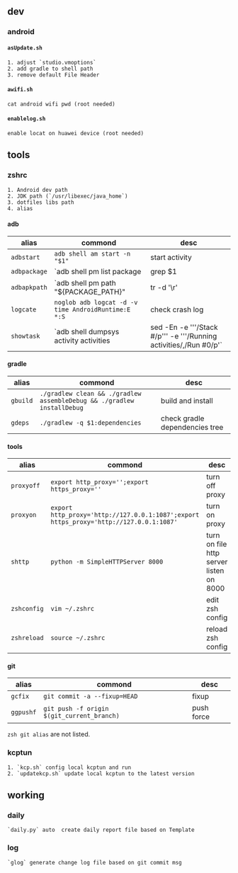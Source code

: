 ## dev

### android

#### `asUpdate.sh`

    1. adjust `studio.vmoptions`
    2. add gradle to shell path
    3. remove default File Header

#### `awifi.sh`

    cat android wifi pwd (root needed)

#### `enablelog.sh`

    enable locat on huawei device (root needed)

## tools

### zshrc

    1. Android dev path
    2. JDK path (`/usr/libexec/java_home`)
    3. dotfiles libs path
    4. alias

#### adb

| alias | commond |  desc |
| --- | --- |  --- |
| `adbstart` | `adb shell am start -n "$1"` | start activity |
| `adbpackage` | `adb shell pm list package | grep $1 |sort| head -1| tr -d '\r'| sed 's/package://g'`  |  search app package name |
| `adbapkpath` | `adb shell pm path "${PACKAGE_PATH}"| tr -d '\r'| sed 's/package://g'`  | locate apk path |
| `logcate` | `noglob adb logcat -d -v time AndroidRuntime:E *:S` |  check crash log |
| `showtask` | `adb shell dumpsys activity activities | sed -En -e '\''/Stack #/p'\'' -e '\''/Running activities/,/Run #0/p'\` | check top activity stack |

#### gradle

| alias | commond | desc |
| --- | --- | --- |
| `gbuild` | `./gradlew clean && ./gradlew assembleDebug && ./gradlew installDebug` | build and install |
| `gdeps` | `./gradlew -q $1:dependencies` | check gradle dependencies tree |



#### tools

| alias | commond | desc |
| --- | --- |  --- |
| `proxyoff` | `export http_proxy='';export https_proxy=''` |  turn off proxy |
| `proxyon` | `export http_proxy='http://127.0.0.1:1087';export https_proxy='http://127.0.0.1:1087'` |  turn on proxy |
| `shttp` | `python -m SimpleHTTPServer 8000` |  turn on file http server listen on 8000 |
| `zshconfig` | `vim ~/.zshrc` | edit zsh config |
| `zshreload` | `source ~/.zshrc` |  reload zsh config |


#### git

| alias | commond | desc |
| --- | --- |  --- |
| `gcfix` | `git commit -a --fixup=HEAD` | fixup |
| `ggpushf` | `git push -f origin $(git_current_branch)` | push force |

`zsh git alias` are not listed.

### kcptun

    1. `kcp.sh` config local kcptun and run
    2. `updatekcp.sh` update local kcptun to the latest version

## working

### daily

    `daily.py` auto  create daily report file based on Template

### log

    `glog` generate change log file based on git commit msg
